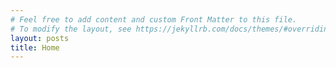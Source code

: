 ```yaml
---
# Feel free to add content and custom Front Matter to this file.
# To modify the layout, see https://jekyllrb.com/docs/themes/#overriding-theme-defaults
layout: posts
title: Home
---
```

